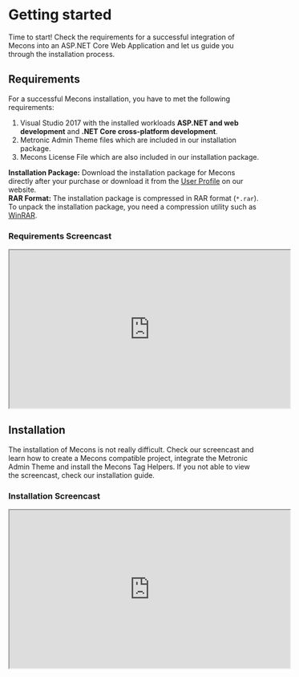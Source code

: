 # Getting started

Time to start! Check the requirements for a successful integration of Mecons into an ASP.NET Core Web Application and let us guide you through the installation process.

## Requirements

For a successful Mecons installation, you have to met the following requirements:

1. Visual Studio 2017 with the installed workloads **ASP.NET and web development** and **.NET Core cross-platform development**.
2. Metronic Admin Theme files which are included in our installation package.
3. Mecons License File which are also included in our installation package.

<div class="alert alert-info" role="alert">
    <strong>Installation Package:</strong>
    Download the installation package for Mecons directly after your purchase or download it from the <a href="https://www.brecons.net/Profile" class="alert-link">User Profile</a> on our website.
</div>

<div class="alert alert-warning" role="alert">
    <strong>RAR Format:</strong>
    The installation package is compressed in RAR format (<code>*.rar</code>). To unpack the installation package, you need a compression utility such as <a href="https://www.winrar.de/download.php" target="_blank">WinRAR</a>.
</div>

### Requirements Screencast

<iframe width="560" height="315" src="https://www.youtube-nocookie.com/embed/5_8lP6RBFqE?rel=0&amp;showinfo=0" allowfullscreen></iframe>

## Installation

The installation of Mecons is not really difficult. Check our screencast and learn how to create a Mecons compatible project, integrate the Metronic Admin Theme and install the Mecons Tag Helpers. If you not able to view the screencast, check our installation guide.

### Installation Screencast

<iframe width="560" height="315" src="https://www.youtube-nocookie.com/embed/p4_bip0sMe0?rel=0&amp;showinfo=0" allowfullscreen></iframe>